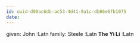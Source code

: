 ```yaml
---
id: uuid-d90ac6db-ac53-4d41-9a1c-db86e6fb1075
date: 
---
```


given: John :Latn
family: Steele :Latn
**The Yi Li** :Latn